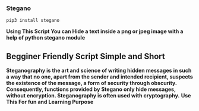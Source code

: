 ### Stegano 

`pip3 install stegano `

**Using This Script You can Hide a text inside a png or jpeg image with a help of python stegano module**
## Begginer Friendly Script Simple and Short 

**Steganography is the art and science of writing hidden messages in such a way that no one, apart from the sender and intended recipient, suspects the existence of the message, a form of security through obscurity. Consequently, functions provided by Stegano only hide messages, without encryption. Steganography is often used with cryptography.**
**Use This For fun and Learning Purpose**
